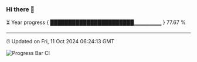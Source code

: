 ### Hi there 👋

⏳ Year progress { ███████████████████████▁▁▁▁▁▁▁ } 77.67 %

---

⏰ Updated on Fri, 11 Oct 2024 06:24:13 GMT

![Progress Bar CI](https://github.com/liununu/liununu/workflows/Progress%20Bar%20CI/badge.svg)
